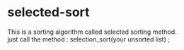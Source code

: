 # selected-sort


This is a sorting algorithm called selected sorting method.
</br>
just call the method : selection_sort(your unsorted list)   ;
